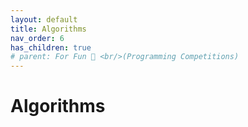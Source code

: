 ```yaml
---
layout: default
title: Algorithms
nav_order: 6
has_children: true
# parent: For Fun 🤪 <br/>(Programming Competitions)
---
```


# Algorithms